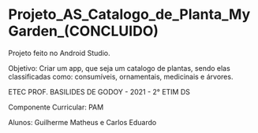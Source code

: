 # Projeto_AS_Catalogo_de_Planta_MyGarden_(CONCLUIDO)
Projeto feito no Android Studio. 

Objetivo: Criar um app, que seja um catalogo de plantas, sendo elas classificadas como: consumíveis, ornamentais, medicinais e árvores.

ETEC PROF. BASILIDES DE GODOY - 2021 - 2° ETIM DS

Componente Curricular: PAM

Alunos: Guilherme Matheus e Carlos Eduardo
